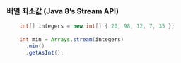 ### 배열 최소값 (Java 8’s Stream API)
```java
    int[] integers = new int[] { 20, 98, 12, 7, 35 };
     
    int min = Arrays.stream(integers)
      .min()
      .getAsInt();
```
